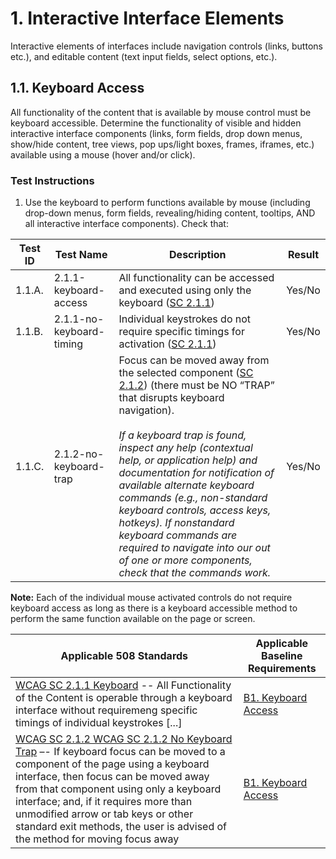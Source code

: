 # 1. Interactive Interface Elements
Interactive elements of interfaces include navigation controls (links, buttons etc.), and editable content (text input fields, select options, etc.).

## 1.1. Keyboard Access
All functionality of the content that is available by mouse control must be keyboard accessible. Determine the functionality of visible and hidden interactive interface components (links, form fields, drop down menus, show/hide content, tree views, pop ups/light boxes, frames, iframes, etc.) available using a mouse (hover and/or click).

### Test Instructions
1. Use the keyboard to perform functions available by mouse (including drop-down menus, form fields, revealing/hiding content, tooltips, AND all interactive interface components). Check that:

| Test ID | Test Name | Description | Result |
|---------|-----------|-------------|--------|
| 1.1.A. | 2.1.1-keyboard-access | All functionality can be accessed and executed using only the keyboard ([SC 2.1.1](https://www.w3.org/TR/UNDERSTANDING-WCAG20/keyboard-operation-keyboard-operable.html)) | Yes/No |
| 1.1.B. | 2.1.1-no-keyboard-timing | Individual keystrokes do not require specific timings for activation ([SC 2.1.1](https://www.w3.org/TR/UNDERSTANDING-WCAG20/keyboard-operation-keyboard-operable.html)) | Yes/No |
| 1.1.C. | 2.1.2-no-keyboard-trap | Focus can be moved away from the selected component ([SC 2.1.2](https://www.w3.org/TR/UNDERSTANDING-WCAG20/keyboard-operation-trapping.html)) (there must be NO “TRAP” that disrupts keyboard navigation). </br></br> *If a keyboard trap is found, inspect any help (contextual help, or application help) and documentation for notification of available alternate keyboard commands (e.g., non-standard keyboard controls, access keys, hotkeys). If nonstandard keyboard commands are required to navigate into our out of one or more components, check that the commands work.* | Yes/No |

**Note:** Each of the individual mouse activated controls do not require keyboard access as long as there is a keyboard accessible method to perform the same function available on the page or screen.

| Applicable 508 Standards | Applicable Baseline Requirements |
|--------------------------|----------------------------------|
| [WCAG SC 2.1.1 Keyboard](https://www.w3.org/TR/UNDERSTANDING-WCAG20/keyboard-operation-keyboard-operable.html) -- All Functionality of the Content is operable through a keyboard interface without requiremeng specific timings of individual keystrokes [...] | [B1. Keyboard Access](https://section508coordinators.github.io/ICTTestingBaseline/01Keyboard.html) |
| [WCAG SC 2.1.2 WCAG SC 2.1.2 No Keyboard Trap](https://www.w3.org/TR/UNDERSTANDING-WCAG20/keyboard-operation-trapping.html) –- If keyboard focus can be moved to a component of the page using a keyboard interface, then focus can be moved away from that component using only a keyboard interface; and, if it requires more than unmodified arrow or tab keys or other standard exit methods, the user is advised of the method for moving focus away | [B1. Keyboard Access](https://section508coordinators.github.io/ICTTestingBaseline/01Keyboard.html) | 

